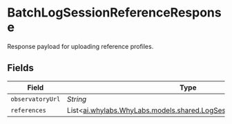 # BatchLogSessionReferenceResponse

Response payload for uploading reference profiles.


## Fields

| Field                                                                                                                    | Type                                                                                                                     | Required                                                                                                                 | Description                                                                                                              |
| ------------------------------------------------------------------------------------------------------------------------ | ------------------------------------------------------------------------------------------------------------------------ | ------------------------------------------------------------------------------------------------------------------------ | ------------------------------------------------------------------------------------------------------------------------ |
| `observatoryUrl`                                                                                                         | *String*                                                                                                                 | :heavy_minus_sign:                                                                                                       | N/A                                                                                                                      |
| `references`                                                                                                             | List<[ai.whylabs.WhyLabs.models.shared.LogSessionReferenceResponse](../../models/shared/LogSessionReferenceResponse.md)> | :heavy_minus_sign:                                                                                                       | N/A                                                                                                                      |